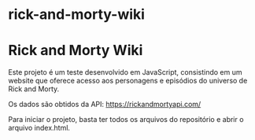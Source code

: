 # rick-and-morty-wiki
# Rick and Morty Wiki

Este projeto é um teste desenvolvido em JavaScript, consistindo em um website que oferece acesso aos personagens e episódios do universo de Rick and Morty.

Os dados são obtidos da API: https://rickandmortyapi.com/

Para iniciar o projeto, basta ter todos os arquivos do repositório e abrir o arquivo index.html.
